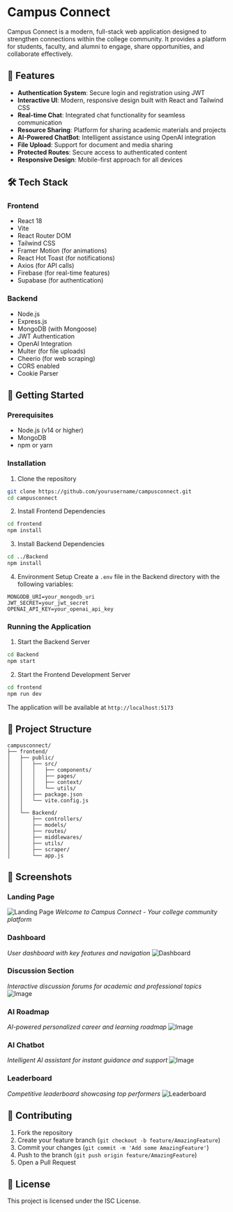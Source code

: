 # Campus Connect

Campus Connect is a modern, full-stack web application designed to strengthen connections within the college community. It provides a platform for students, faculty, and alumni to engage, share opportunities, and collaborate effectively.

## 🌟 Features

- **Authentication System**: Secure login and registration using JWT
- **Interactive UI**: Modern, responsive design built with React and Tailwind CSS
- **Real-time Chat**: Integrated chat functionality for seamless communication
- **Resource Sharing**: Platform for sharing academic materials and projects
- **AI-Powered ChatBot**: Intelligent assistance using OpenAI integration
- **File Upload**: Support for document and media sharing
- **Protected Routes**: Secure access to authenticated content
- **Responsive Design**: Mobile-first approach for all devices

## 🛠️ Tech Stack

### Frontend
- React 18
- Vite
- React Router DOM
- Tailwind CSS
- Framer Motion (for animations)
- React Hot Toast (for notifications)
- Axios (for API calls)
- Firebase (for real-time features)
- Supabase (for authentication)

### Backend
- Node.js
- Express.js
- MongoDB (with Mongoose)
- JWT Authentication
- OpenAI Integration
- Multer (for file uploads)
- Cheerio (for web scraping)
- CORS enabled
- Cookie Parser

## 🚀 Getting Started

### Prerequisites
- Node.js (v14 or higher)
- MongoDB
- npm or yarn

### Installation

1. Clone the repository
```bash
git clone https://github.com/yourusername/campusconnect.git
cd campusconnect
```

2. Install Frontend Dependencies
```bash
cd frontend
npm install
```

3. Install Backend Dependencies
```bash
cd ../Backend
npm install
```

4. Environment Setup
Create a `.env` file in the Backend directory with the following variables:
```env
MONGODB_URI=your_mongodb_uri
JWT_SECRET=your_jwt_secret
OPENAI_API_KEY=your_openai_api_key
```

### Running the Application

1. Start the Backend Server
```bash
cd Backend
npm start
```

2. Start the Frontend Development Server
```bash
cd frontend
npm run dev
```

The application will be available at `http://localhost:5173`

## 📁 Project Structure

```
campusconnect/
├── frontend/
│   ├── public/
│   │   ├── src/
│   │   │   ├── components/
│   │   │   ├── pages/
│   │   │   ├── context/
│   │   │   └── utils/
│   │   ├── package.json
│   │   └── vite.config.js
│   │
│   └── Backend/
│       ├── controllers/
│       ├── models/
│       ├── routes/
│       ├── middlewares/
│       ├── utils/
│       ├── scraper/
│       └── app.js
```

## 📸 Screenshots

### Landing Page
![Landing Page](https://github.com/user-attachments/assets/2e23e39c-0acb-4f60-8db6-9168356a1bb3)
*Welcome to Campus Connect - Your college community platform*

### Dashboard
*User dashboard with key features and navigation*
![Dashboard](https://github.com/user-attachments/assets/2a6365df-7d28-46eb-a328-276a4db59100)

### Discussion Section
*Interactive discussion forums for academic and professional topics*
![Image](https://github.com/user-attachments/assets/468714a2-ff4a-4b5e-a0c7-c29931b8655e)

### AI Roadmap
*AI-powered personalized career and learning roadmap*
![Image](https://github.com/user-attachments/assets/88b50376-1720-471a-96ed-3f6935c0fd56)

### AI Chatbot
*Intelligent AI assistant for instant guidance and support*
![Image](https://github.com/user-attachments/assets/0040246b-6145-43b7-b587-8fdb211ec68a)

### Leaderboard
*Competitive leaderboard showcasing top performers*
![Leaderboard](https://github.com/user-attachments/assets/f30f04a9-0895-4aef-933f-fb7409a3030e)

## 🤝 Contributing

1. Fork the repository
2. Create your feature branch (`git checkout -b feature/AmazingFeature`)
3. Commit your changes (`git commit -m 'Add some AmazingFeature'`)
4. Push to the branch (`git push origin feature/AmazingFeature`)
5. Open a Pull Request

## 📝 License

This project is licensed under the ISC License.
